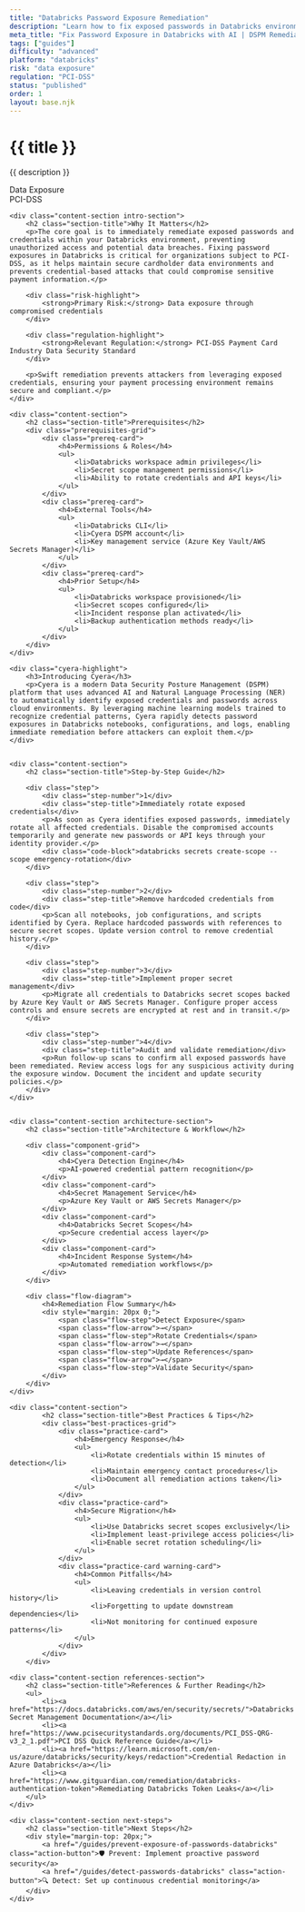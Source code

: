 ```yaml
---
title: "Databricks Password Exposure Remediation"
description: "Learn how to fix exposed passwords in Databricks environments. Follow step-by-step guidance for PCI-DSS compliance and secure credential management."
meta_title: "Fix Password Exposure in Databricks with AI | DSPM Remediation Guide"
tags: ["guides"]
difficulty: "advanced"
platform: "databricks"
risk: "data exposure"
regulation: "PCI-DSS"
status: "published"
order: 1
layout: base.njk
---
```


<div class="container">
    <div class="header">
        <h1>{{ title }}</h1>
        <p>{{ description }}</p>
        <div class="badge">Data Exposure</div>
        <div class="badge regulation">PCI-DSS</div>
    </div>

    <div class="content-section intro-section">
        <h2 class="section-title">Why It Matters</h2>
        <p>The core goal is to immediately remediate exposed passwords and credentials within your Databricks environment, preventing unauthorized access and potential data breaches. Fixing password exposures in Databricks is critical for organizations subject to PCI-DSS, as it helps maintain secure cardholder data environments and prevents credential-based attacks that could compromise sensitive payment information.</p>
        
        <div class="risk-highlight">
            <strong>Primary Risk:</strong> Data exposure through compromised credentials
        </div>
        
        <div class="regulation-highlight">
            <strong>Relevant Regulation:</strong> PCI-DSS Payment Card Industry Data Security Standard
        </div>
        
        <p>Swift remediation prevents attackers from leveraging exposed credentials, ensuring your payment processing environment remains secure and compliant.</p>
    </div>

    <div class="content-section">
        <h2 class="section-title">Prerequisites</h2>
        <div class="prerequisites-grid">
            <div class="prereq-card">
                <h4>Permissions & Roles</h4>
                <ul>
                    <li>Databricks workspace admin privileges</li>
                    <li>Secret scope management permissions</li>
                    <li>Ability to rotate credentials and API keys</li>
                </ul>
            </div>
            <div class="prereq-card">
                <h4>External Tools</h4>
                <ul>
                    <li>Databricks CLI</li>
                    <li>Cyera DSPM account</li>
                    <li>Key management service (Azure Key Vault/AWS Secrets Manager)</li>
                </ul>
            </div>
            <div class="prereq-card">
                <h4>Prior Setup</h4>
                <ul>
                    <li>Databricks workspace provisioned</li>
                    <li>Secret scopes configured</li>
                    <li>Incident response plan activated</li>
                    <li>Backup authentication methods ready</li>
                </ul>
            </div>
        </div>
    </div>
	
    <div class="cyera-highlight">
        <h3>Introducing Cyera</h3>
        <p>Cyera is a modern Data Security Posture Management (DSPM) platform that uses advanced AI and Natural Language Processing (NER) to automatically identify exposed credentials and passwords across cloud environments. By leveraging machine learning models trained to recognize credential patterns, Cyera rapidly detects password exposures in Databricks notebooks, configurations, and logs, enabling immediate remediation before attackers can exploit them.</p>
    </div>
	

    <div class="content-section">
        <h2 class="section-title">Step-by-Step Guide</h2>
        
        <div class="step">
            <div class="step-number">1</div>
            <div class="step-title">Immediately rotate exposed credentials</div>
            <p>As soon as Cyera identifies exposed passwords, immediately rotate all affected credentials. Disable the compromised accounts temporarily and generate new passwords or API keys through your identity provider.</p>
            <div class="code-block">databricks secrets create-scope --scope emergency-rotation</div>
        </div>

        <div class="step">
            <div class="step-number">2</div>
            <div class="step-title">Remove hardcoded credentials from code</div>
            <p>Scan all notebooks, job configurations, and scripts identified by Cyera. Replace hardcoded passwords with references to secure secret scopes. Update version control to remove credential history.</p>
        </div>

        <div class="step">
            <div class="step-number">3</div>
            <div class="step-title">Implement proper secret management</div>
            <p>Migrate all credentials to Databricks secret scopes backed by Azure Key Vault or AWS Secrets Manager. Configure proper access controls and ensure secrets are encrypted at rest and in transit.</p>
        </div>

        <div class="step">
            <div class="step-number">4</div>
            <div class="step-title">Audit and validate remediation</div>
            <p>Run follow-up scans to confirm all exposed passwords have been remediated. Review access logs for any suspicious activity during the exposure window. Document the incident and update security policies.</p>
        </div>
    </div>


    <div class="content-section architecture-section">
        <h2 class="section-title">Architecture & Workflow</h2>
        
        <div class="component-grid">
            <div class="component-card">
                <h4>Cyera Detection Engine</h4>
                <p>AI-powered credential pattern recognition</p>
            </div>
            <div class="component-card">
                <h4>Secret Management Service</h4>
                <p>Azure Key Vault or AWS Secrets Manager</p>
            </div>
            <div class="component-card">
                <h4>Databricks Secret Scopes</h4>
                <p>Secure credential access layer</p>
            </div>
            <div class="component-card">
                <h4>Incident Response System</h4>
                <p>Automated remediation workflows</p>
            </div>
        </div>

        <div class="flow-diagram">
            <h4>Remediation Flow Summary</h4>
            <div style="margin: 20px 0;">
                <span class="flow-step">Detect Exposure</span>
                <span class="flow-arrow">→</span>
                <span class="flow-step">Rotate Credentials</span>
                <span class="flow-arrow">→</span>
                <span class="flow-step">Update References</span>
                <span class="flow-arrow">→</span>
                <span class="flow-step">Validate Security</span>
            </div>
        </div>
    </div>

	<div class="content-section">
	        <h2 class="section-title">Best Practices & Tips</h2>
	        <div class="best-practices-grid">
	            <div class="practice-card">
	                <h4>Emergency Response</h4>
	                <ul>
	                    <li>Rotate credentials within 15 minutes of detection</li>
	                    <li>Maintain emergency contact procedures</li>
	                    <li>Document all remediation actions taken</li>
	                </ul>
	            </div>
	            <div class="practice-card">
	                <h4>Secure Migration</h4>
	                <ul>
	                    <li>Use Databricks secret scopes exclusively</li>
	                    <li>Implement least-privilege access policies</li>
	                    <li>Enable secret rotation scheduling</li>
	                </ul>
	            </div>
	            <div class="practice-card warning-card">
	                <h4>Common Pitfalls</h4>
	                <ul>
	                    <li>Leaving credentials in version control history</li>
	                    <li>Forgetting to update downstream dependencies</li>
	                    <li>Not monitoring for continued exposure patterns</li>
	                </ul>
	            </div>
	        </div>
	    </div>

    <div class="content-section references-section">
        <h2 class="section-title">References & Further Reading</h2>
        <ul>
            <li><a href="https://docs.databricks.com/aws/en/security/secrets/">Databricks Secret Management Documentation</a></li>
            <li><a href="https://www.pcisecuritystandards.org/documents/PCI_DSS-QRG-v3_2_1.pdf">PCI DSS Quick Reference Guide</a></li>
            <li><a href="https://learn.microsoft.com/en-us/azure/databricks/security/keys/redaction">Credential Redaction in Azure Databricks</a></li>
            <li><a href="https://www.gitguardian.com/remediation/databricks-authentication-token">Remediating Databricks Token Leaks</a></li>
        </ul>
    </div>

    <div class="content-section next-steps">
        <h2 class="section-title">Next Steps</h2>
        <div style="margin-top: 20px;">
            <a href="/guides/prevent-exposure-of-passwords-databricks" class="action-button">🛡️ Prevent: Implement proactive password security</a>
            <a href="/guides/detect-passwords-databricks" class="action-button">🔍 Detect: Set up continuous credential monitoring</a>
        </div>
    </div>
</div>